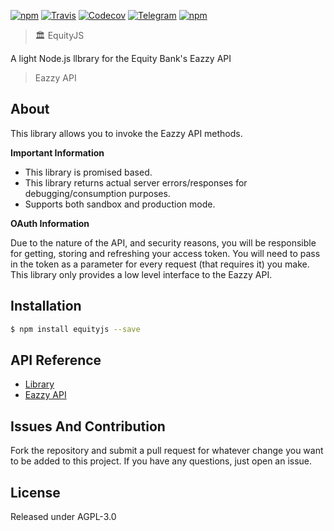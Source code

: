 [![npm](https://img.shields.io/npm/v/equityjs.svg?style=flat-square)](https://www.npmjs.com/package/equityjs)
[![Travis](https://img.shields.io/travis/kamikazechaser/EquityJS.svg?style=flat-square)](https://travis-ci.org/kamikazechaser/EquityJS)
[![Codecov](https://img.shields.io/codecov/c/github/kamikazechaser/EquityJS.svg?style=flat-square)](https://codecov.io/gh/kamikazechaser/EquityJS)
[![Telegram](http://img.shields.io/badge/Telegram-@kamikazechaser-00aced.svg?style=flat-square)](https://telegram.me/kamikazechaser)
[![npm](https://img.shields.io/npm/l/equityjs.svg?style=flat-square)](https://github.com/kamikazechaser/EquityJs/blob/master/LICENSE)


> 🏛 EquityJS

A light Node.js llbrary for the Equity Bank's Eazzy API

> Eazzy API

## About

This library allows you to invoke the Eazzy API methods.

**Important Information**

- This library is promised based.
- This library returns actual server errors/responses for debugging/consumption purposes.
- Supports both sandbox and production mode.

**OAuth Information**

Due to the nature of the API, and security reasons, you will be responsible for getting, storing and refreshing your access token. You will need to pass in the token as a parameter for every request (that requires it) you make. This library only provides a low level interface to the Eazzy API.
 

## Installation

```bash
$ npm install equityjs --save
```

## API Reference

- [Library](https://github.com/kamikazechaser/equityJS/blob/master/doc/api.md)
- [Eazzy API](https://developers.equitybankgroup.com/apis)

## Issues And Contribution

Fork the repository and submit a pull request for whatever change you want to be added to this project. If you have any questions, just open an issue.

## License

Released under AGPL-3.0
